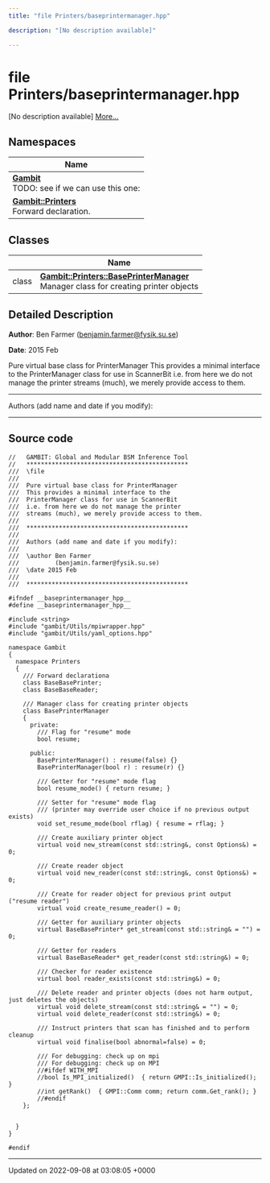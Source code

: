 ```yaml
---
title: "file Printers/baseprintermanager.hpp"

description: "[No description available]"

---
```


# file Printers/baseprintermanager.hpp

[No description available] [More...](#detailed-description)

## Namespaces

| Name           |
| -------------- |
| **[Gambit](/documentation/code/namespaces/namespacegambit/)** <br>TODO: see if we can use this one:  |
| **[Gambit::Printers](/documentation/code/namespaces/namespacegambit_1_1printers/)** <br>Forward declaration.  |

## Classes

|                | Name           |
| -------------- | -------------- |
| class | **[Gambit::Printers::BasePrinterManager](/documentation/code/classes/classgambit_1_1printers_1_1baseprintermanager/)** <br>Manager class for creating printer objects  |

## Detailed Description


**Author**: Ben Farmer ([benjamin.farmer@fysik.su.se](mailto:benjamin.farmer@fysik.su.se)) 

**Date**: 2015 Feb

Pure virtual base class for PrinterManager This provides a minimal interface to the PrinterManager class for use in ScannerBit i.e. from here we do not manage the printer streams (much), we merely provide access to them.



------------------

Authors (add name and date if you modify):



------------------




## Source code

```
//   GAMBIT: Global and Modular BSM Inference Tool
//   *********************************************
///  \file
///
///  Pure virtual base class for PrinterManager
///  This provides a minimal interface to the
///  PrinterManager class for use in ScannerBit
///  i.e. from here we do not manage the printer
///  streams (much), we merely provide access to them.
///
///  *********************************************
///
///  Authors (add name and date if you modify):
///   
///  \author Ben Farmer
///          (benjamin.farmer@fysik.su.se)
///  \date 2015 Feb
///
///  *********************************************

#ifndef __baseprintermanager_hpp__
#define __baseprintermanager_hpp__

#include <string>
#include "gambit/Utils/mpiwrapper.hpp"
#include "gambit/Utils/yaml_options.hpp"

namespace Gambit
{
  namespace Printers 
  {
    /// Forward declarationa
    class BaseBasePrinter;
    class BaseBaseReader;

    /// Manager class for creating printer objects  
    class BasePrinterManager 
    {
      private:
        /// Flag for "resume" mode
        bool resume;

      public:
        BasePrinterManager() : resume(false) {}
        BasePrinterManager(bool r) : resume(r) {}

        /// Getter for "resume" mode flag
        bool resume_mode() { return resume; }

        /// Setter for "resume" mode flag
        /// (printer may override user choice if no previous output exists)
        void set_resume_mode(bool rflag) { resume = rflag; }

        /// Create auxiliary printer object
        virtual void new_stream(const std::string&, const Options&) = 0;

        /// Create reader object
        virtual void new_reader(const std::string&, const Options&) = 0;

        /// Create for reader object for previous print output ("resume reader")
        virtual void create_resume_reader() = 0;

        /// Getter for auxiliary printer objects
        virtual BaseBasePrinter* get_stream(const std::string& = "") = 0;

        /// Getter for readers
        virtual BaseBaseReader* get_reader(const std::string&) = 0;

        /// Checker for reader existence
        virtual bool reader_exists(const std::string&) = 0;

        /// Delete reader and printer objects (does not harm output, just deletes the objects)
        virtual void delete_stream(const std::string& = "") = 0;
        virtual void delete_reader(const std::string&) = 0;
 
        /// Instruct printers that scan has finished and to perform cleanup
        virtual void finalise(bool abnormal=false) = 0;

        /// For debugging: check up on mpi
        /// For debugging: check up on MPI
        //#ifdef WITH_MPI
        //bool Is_MPI_initialized()  { return GMPI::Is_initialized(); }
        //int getRank()  { GMPI::Comm comm; return comm.Get_rank(); }
        //#endif
    };


  }
}

#endif
```


-------------------------------

Updated on 2022-09-08 at 03:08:05 +0000
